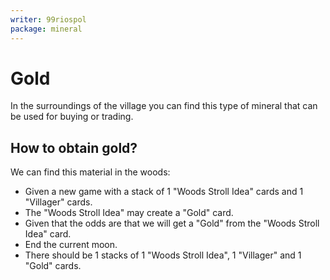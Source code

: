 ```yaml
---
writer: 99riospol
package: mineral
---
```


# Gold

In the surroundings of the village you can 
find this type of mineral that can be used 
for buying or trading.

## How to obtain gold?

We can find this material in the woods:

 * Given a new game with a stack of 1 "Woods Stroll Idea" cards and 1 "Villager" cards.
 * The "Woods Stroll Idea" may create a "Gold" card.
 * Given that the odds are that we will get a "Gold" from the "Woods Stroll Idea" card.
 * End the current moon.
 * There should be 1 stacks of 1 "Woods Stroll Idea", 1 "Villager" and 1 "Gold" cards.

